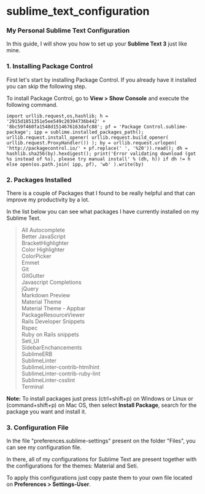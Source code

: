# sublime_text_configuration
### My Personal Sublime Text Configuration

In this guide, I will show you how to set up your **Sublime Text 3** just like mine.

### 1. Installing Package Control
First let's start by installing Package Control. If you already have it installed you can skip the following step.

To install Package Control, go to **View > Show Console** and execute the following command.

	import urllib.request,os,hashlib; h = '2915d1851351e5ee549c20394736b442' + '8bc59f460fa1548d1514676163dafc88'; pf = 'Package Control.sublime-package'; ipp = sublime.installed_packages_path(); urllib.request.install_opener( urllib.request.build_opener( urllib.request.ProxyHandler()) ); by = urllib.request.urlopen( 'http://packagecontrol.io/' + pf.replace(' ', '%20')).read(); dh = hashlib.sha256(by).hexdigest(); print('Error validating download (got %s instead of %s), please try manual install' % (dh, h)) if dh != h else open(os.path.join( ipp, pf), 'wb' ).write(by)

### 2. Packages Installed

There is a couple of Packages that I found to be really helpful and that can improve my productivity by a lot.

In the list below you can see what packages I have currently installed on my Sublime Text.

> All Autocomplete  
> Better JavaScript  
> BracketHighlighter  
> Color Highlighter  
> ColorPicker  
> Emmet  
> Git  
> GitGutter  
> Javascript Completions  
> jQuery  
> Markdown Preview  
> Material Theme  
> Material Theme - Appbar  
> PackageResourceViewer  
> Rails Developer Snippets  
> Rspec  
> Ruby on Rails snippets  
> Seti_UI  
> SidebarEnchancements  
> SublimeERB  
> SublimeLinter  
> SublimeLinter-contrib-htmlhint  
> SublimeLinter-contrib-ruby-lint  
> SublimeLinter-csslint  
> Terminal  

**Note:** To install packages just press (ctrl+shift+p) on Windows or Linux or (command+shift+p) on Mac OS, then select **Install Package**, search for the package you want and install it.

### 3. Configuration File

In the file "preferences.sublime-settings" present on the folder "Files", you can see my configuration file.

In there, all of my configurations for Sublime Text are present together with the configurations for the themes: Material and Seti.

To apply this configurations just copy paste them to your own file located on **Preferences > Settings-User**.
